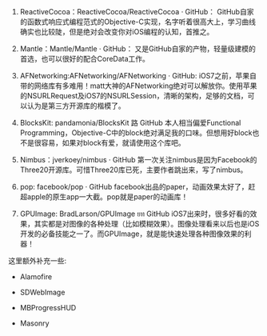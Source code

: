 

1. ReactiveCocoa：ReactiveCocoa/ReactiveCocoa · GitHub：
GitHub自家的函数式响应式编程范式的Objective-C实现，名字听着很高大上，学习曲线确实也比较陡，但是绝对会改变你对iOS编程的认知，首推之。

2. Mantle：Mantle/Mantle · GitHub：
又是GitHub自家的产物，轻量级建模的首选，也可以很好的配合CoreData工作。

3. AFNetworking:AFNetworking/AFNetworking · GitHub:
iOS7之前，苹果自带的网络库有多难用！matt大神的AFNetworking绝对可以解放你。使用苹果的NSURLRequest及iOS7的NSURLSession，清晰的架构，足够的文档，可以认为是第三方开源库的楷模了。

4. BlocksKit: pandamonia/BlocksKit 路 GitHub
本人相当偏爱Functional Programming，Objective-C中的block绝对满足我的口味。但想用好block也不是很容易，如果对block有爱，就请使用这个库吧。

5. Nimbus：jverkoey/nimbus · GitHub
第一次关注nimbus是因为Facebook的Three20开源库。可惜Three20库已死，主要作者跳出来，写了nimbus。

6. pop: facebook/pop · GitHub
facebook出品的paper，动画效果太好了，赶超apple的原生app一大截。pop就是paper的动画库！

7. GPUImage: BradLarson/GPUImage ยท GitHub
iOS7出来时，很多好看的效果，其实都是对图像的各种处理（比如模糊效果）。图像处理看来以后也是iOS开发的必备技能之一了。而GPUImage，就是能快速处理各种图像效果的利器！

这里额外补充一些:

- Alamofire

- SDWebImage

- MBProgressHUD

- Masonry